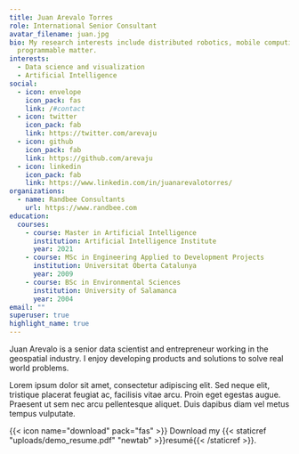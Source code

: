 ```yaml
---
title: Juan Arevalo Torres
role: International Senior Consultant
avatar_filename: juan.jpg
bio: My research interests include distributed robotics, mobile computing and
  programmable matter.
interests:
  - Data science and visualization
  - Artificial Intelligence
social:
  - icon: envelope
    icon_pack: fas
    link: /#contact
  - icon: twitter
    icon_pack: fab
    link: https://twitter.com/arevaju
  - icon: github
    icon_pack: fab
    link: https://github.com/arevaju
  - icon: linkedin
    icon_pack: fab
    link: https://www.linkedin.com/in/juanarevalotorres/
organizations:
  - name: Randbee Consultants
    url: https://www.randbee.com
education:
  courses:
    - course: Master in Artificial Intelligence
      institution: Artificial Intelligence Institute
      year: 2021
    - course: MSc in Engineering Applied to Development Projects
      institution: Universitat Oberta Catalunya
      year: 2009
    - course: BSc in Environmental Sciences
      institution: University of Salamanca
      year: 2004
email: ""
superuser: true
highlight_name: true
---
```

Juan Arevalo is a senior data scientist and entrepreneur working in the geospatial industry. I enjoy developing products and solutions to solve real world problems.

Lorem ipsum dolor sit amet, consectetur adipiscing elit. Sed neque elit, tristique placerat feugiat ac, facilisis vitae arcu. Proin eget egestas augue. Praesent ut sem nec arcu pellentesque aliquet. Duis dapibus diam vel metus tempus vulputate.

{{< icon name="download" pack="fas" >}} Download my {{< staticref "uploads/demo_resume.pdf" "newtab" >}}resumé{{< /staticref >}}.